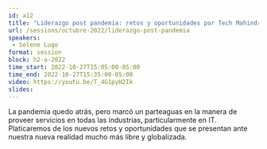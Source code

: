 ```yaml
---
id: a12
title: "Liderazgo post pandemia: retos y oportunidades por Tech Mahindra"
url: /sessions/octubre-2022/liderazgo-post-pandemia
speakers:
 - Selene Lugo
format: session
block: h2-a-2022
time_start: 2022-10-27T15:05:00-05:00
time_end: 2022-10-27T15:35:00-05:00
video: https://youtu.be/T_4G1pyH2Ik
slides:
---
```


La pandemia quedo atrás, pero marcó un parteaguas en la manera de proveer servicios en todas las industrias, particularmente en IT. Platicaremos de los nuevos retos y oportunidades que se presentan ante nuestra nueva realidad mucho más libre y globalizada.
